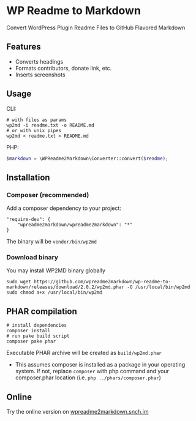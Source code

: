 # WP Readme to Markdown

Convert WordPress Plugin Readme Files to GitHub Flavored Markdown

## Features

* Converts headings
* Formats contributors, donate link, etc.
* Inserts screenshots

## Usage

CLI:

    # with files as params
    wp2md -i readme.txt -o README.md
    # or with unix pipes
    wp2md < readme.txt > README.md


PHP:

```php
$markdown = \WPReadme2Markdown\Converter::convert($readme);
```

## Installation

### Composer (recommended)

Add a composer dependency to your project:

    "require-dev": {
        "wpreadme2markdown/wpreadme2markdown": "*"
    }

The binary will be `vendor/bin/wp2md`

### Download binary

You may install WP2MD binary globally

    sudo wget https://github.com/wpreadme2markdown/wp-readme-to-markdown/releases/download/2.0.2/wp2md.phar -O /usr/local/bin/wp2md
    sudo chmod a+x /usr/local/bin/wp2md

## PHAR compilation

    # install dependencies
    composer install
    # run pake build script
    composer pake phar

Executable PHAR archive will be created as `build/wp2md.phar`

* This assumes composer is installed as a package in your operating system.
  If not, replace `composer` with php command and your composer.phar location
  (i.e. `php ../phars/composer.phar`)

## Online

Try the online version on [wpreadme2markdown.snch.im](https://wpreadme2markdown.snch.im/)
